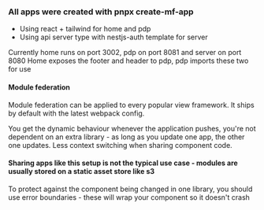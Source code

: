 ### All apps were created with pnpx create-mf-app

- Using react + tailwind for home and pdp
- Using api server type with nestjs-auth template for server

Currently home runs on port 3002, pdp on port 8081 and server on port 8080
Home exposes the footer and header to pdp, pdp imports these two for use

#### Module federation

Module federation can be applied to every popular view framework. It ships by default with the latest webpack config.

You get the dynamic behaviour whenever the application pushes, you're not dependent on an extra library - as long as you update one app, the other one updates. Less context switching when sharing component code.

#### Sharing apps like this setup is not the typical use case - modules are usually stored on a static asset store like s3 

To protect against the component being changed in one library, you should use error boundaries - these will wrap your component so it doesn't crash